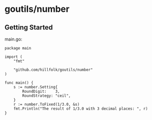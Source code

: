 # goutils/number

## Getting Started

main.go:
```golang
package main

import (
	"fmt"

	"github.com/hillfolk/goutils/number"
)

func main() {
	s := number.Setting{
		RoundDigit:    3,
		RoundStrategy: "ceil",
	}
	r := number.ToFixed(1/3.0, &s)
	fmt.Println("The result of 1/3.0 with 3 decimal places: ", r)
}
```